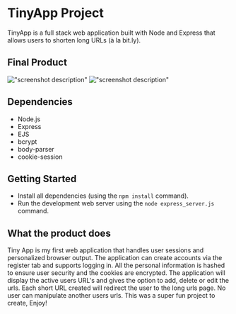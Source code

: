 # TinyApp Project

TinyApp is a full stack web application built with Node and Express that allows users to shorten long URLs (à la bit.ly).

## Final Product

!["screenshot description"](#)
!["screenshot description"](#)

## Dependencies

- Node.js
- Express
- EJS
- bcrypt
- body-parser
- cookie-session

## Getting Started

- Install all dependencies (using the `npm install` command).
- Run the development web server using the `node express_server.js` command.

## What the product does

Tiny App is my first web application that handles user sessions and personalized browser output. The application can create accounts via the register tab and supports logging in. All the personal information is hashed to ensure user security and the cookies are encrypted. The application will display the active users URL's and gives the option to add, delete or edit the urls. Each short URL created will redirect the user to the long urls page. No user can manipulate another users urls. This was a super fun project to create, Enjoy!